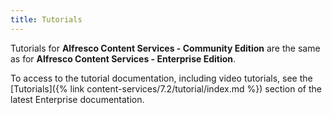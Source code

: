 ```yaml
---
title: Tutorials
---
```


Tutorials for **Alfresco Content Services - Community Edition** are the same as for **Alfresco Content Services -
Enterprise Edition**.

To access to the tutorial documentation, including video tutorials, see the [Tutorials]({% link content-services/7.2/tutorial/index.md %}) section of the latest Enterprise documentation.
